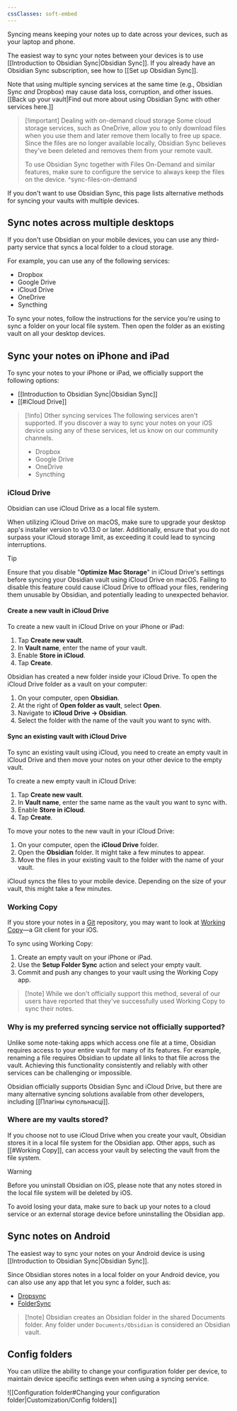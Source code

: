 ```yaml
---
cssClasses: soft-embed
---
```


Syncing means keeping your notes up to date across your devices, such as your laptop and phone.

The easiest way to sync your notes between your devices is to use [[Introduction to Obsidian Sync|Obsidian Sync]]. If you already have an Obsidian Sync subscription, see how to [[Set up Obsidian Sync]].

Note that using multiple syncing services at the same time (e.g., Obsidian Sync _and_ Dropbox) may cause data loss, corruption, and other issues. [[Back up your vault|Find out more about using Obsidian Sync with other services here.]]

> [!important] Dealing with on-demand cloud storage
> Some cloud storage services, such as OneDrive, allow you to only download files when you use them and later remove them locally to free up space. Since the files are no longer available locally, Obsidian Sync believes they've been deleted and removes them from your remote vault.
>
> To use Obsidian Sync together with Files On-Demand and similar features, make sure to configure the service to always keep the files on the device.
^sync-files-on-demand

If you don't want to use Obsidian Sync, this page lists alternative methods for syncing your vaults with multiple devices.

## Sync notes across multiple desktops

If you don't use Obsidian on your mobile devices, you can use any third-party service that syncs a local folder to a cloud storage.

For example, you can use any of the following services:

- Dropbox
- Google Drive
- iCloud Drive
- OneDrive
- Syncthing

To sync your notes, follow the instructions for the service you're using to sync a folder on your local file system. Then open the folder as an existing vault on all your desktop devices.

## Sync your notes on iPhone and iPad

To sync your notes to your iPhone or iPad, we officially support the following options:

- [[Introduction to Obsidian Sync|Obsidian Sync]]
- [[#iCloud Drive]]

> [!info] Other syncing services
> The following services aren't supported. If you discover a way to sync your notes on your iOS device using any of these services, let us know on our community channels.
>
> - Dropbox
> - Google Drive
> - OneDrive
> - Syncthing

### iCloud Drive

Obsidian can use iCloud Drive as a local file system.

When utilizing iCloud Drive on macOS, make sure to upgrade your desktop app's installer version to v0.13.0 or later. Additionally, ensure that you do not surpass your iCloud storage limit, as exceeding it could lead to syncing interruptions.

> [!tip]
> Ensure that you disable "**Optimize Mac Storage**" in iCloud Drive's settings before syncing your Obsidian vault using iCloud Drive on macOS. Failing to disable this feature could cause iCloud Drive to offload your files, rendering them unusable by Obsidian, and potentially leading to unexpected behavior.

#### Create a new vault in iCloud Drive

To create a new vault in iCloud Drive on your iPhone or iPad:

1. Tap **Create new vault**.
2. In **Vault name**, enter the name of your vault.
3. Enable **Store in iCloud**.
4. Tap **Create**.

Obsidian has created a new folder inside your iCloud Drive. To open the iCloud Drive folder as a vault on your computer:

1. On your computer, open **Obsidian**.
2. At the right of **Open folder as vault**, select **Open**.
3. Navigate to **iCloud Drive → Obsidian**.
4. Select the folder with the name of the vault you want to sync with.

#### Sync an existing vault with iCloud Drive

To sync an existing vault using iCloud, you need to create an empty vault in iCloud Drive and then move your notes on your other device to the empty vault.

To create a new empty vault in iCloud Drive:

1. Tap **Create new vault**.
2. In **Vault name**, enter the same name as the vault you want to sync with.
3. Enable **Store in iCloud**.
4. Tap **Create**.

To move your notes to the new vault in your iCloud Drive:

1. On your computer, open the **iCloud Drive** folder.
2. Open the **Obsidian** folder. It might take a few minutes to appear.
3. Move the files in your existing vault to the folder with the name of your vault.

iCloud syncs the files to your mobile device. Depending on the size of your vault, this might take a few minutes.

### Working Copy

If you store your notes in a [Git](https://git-scm.com/) repository, you may want to look at [Working Copy](https://apps.apple.com/us/app/working-copy-git-client/id896694807)—a Git client for your iOS.

To sync using Working Copy:

1. Create an empty vault on your iPhone or iPad.
2. Use the **Setup Folder Sync** action and select your empty vault.
3. Commit and push any changes to your vault using the Working Copy app.

> [!note] While we don't officially support this method, several of our users have reported that they've successfully used Working Copy to sync their notes.

### Why is my preferred syncing service not officially supported?

Unlike some note-taking apps which access one file at a time, Obsidian requires access to your entire vault for many of its features. For example, renaming a file requires Obsidian to update all links to that file across the vault. Achieving this functionality consistently and reliably with other services can be challenging or impossible. 

Obsidian officially supports Obsidian Sync and iCloud Drive, but there are many alternative syncing solutions available from other developers, including [[Плагіны супольнасці]].

### Where are my vaults stored?

If you choose not to use iCloud Drive when you create your vault, Obsidian stores it in a local file system for the Obsidian app. Other apps, such as [[#Working Copy]], can access your vault by selecting the vault from the file system.

> [!warning]
> Before you uninstall Obsidian on iOS, please note that any notes stored in the local file system will be deleted by iOS. 
> 
> To avoid losing your data, make sure to back up your notes to a cloud service or an external storage device before uninstalling the Obsidian app.

## Sync notes on Android

The easiest way to sync your notes on your Android device is using [[Introduction to Obsidian Sync|Obsidian Sync]].

Since Obsidian stores notes in a local folder on your Android device, you can also use any app that let you sync a folder, such as:

- [Dropsync](https://play.google.com/store/apps/details?id=com.ttxapps.dropsync)
- [FolderSync](https://play.google.com/store/apps/details?id=dk.tacit.android.foldersync.lite)

> [!note] Obsidian creates an Obsidian folder in the shared Documents folder. Any folder under `Documents/Obsidian` is considered an Obsidian vault.

## Config folders

You can utilize the ability to change your configuration folder per device, to maintain device specific settings even when using a syncing service. 

![[Configuration folder#Changing your configuration folder|Customization/Config folders]]
